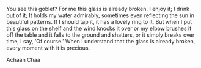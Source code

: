 You see this goblet?  For me this glass is already broken.
I enjoy it; I drink out of it; It holds my water admirably, sometimes even reflecting the sun in beautiful patterns.
If I should tap it, it has a lovely ring to it. But when I put this glass on the shelf and the wind knocks it over or my elbow brushes it off the table and it falls to the ground and shatters, or it simply breaks over time, I say, ‘Of course.’
When I understand that the glass is already broken, every moment with it is precious.

Achaan Chaa
